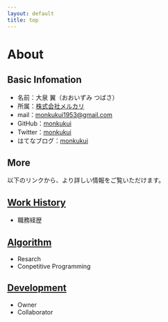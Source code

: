 ```yaml
---
layout: default
title: top
---
```


# About

## Basic Infomation
- 名前：大泉 翼（おおいずみ つばさ）
- 所属：[株式会社メルカリ](https://about.mercari.com/)
- mail：monkukui1953@gmail.com
- GitHub：[monkukui](https://github.com/monkukui/)
- Twitter：[monkukui](https://twitter.com/monkukui/)
- はてなブログ：[monkukui](https://monkukui.hatenablog.com/)

## More

以下のリンクから、より詳しい情報をご覧いただけます。

## [Work History](work_history/)
- 職務経歴

## [Algorithm](algorithm/)
- Resarch
- Conpetitive Programming

## [Development](web_development/)
- Owner
- Collaborator

